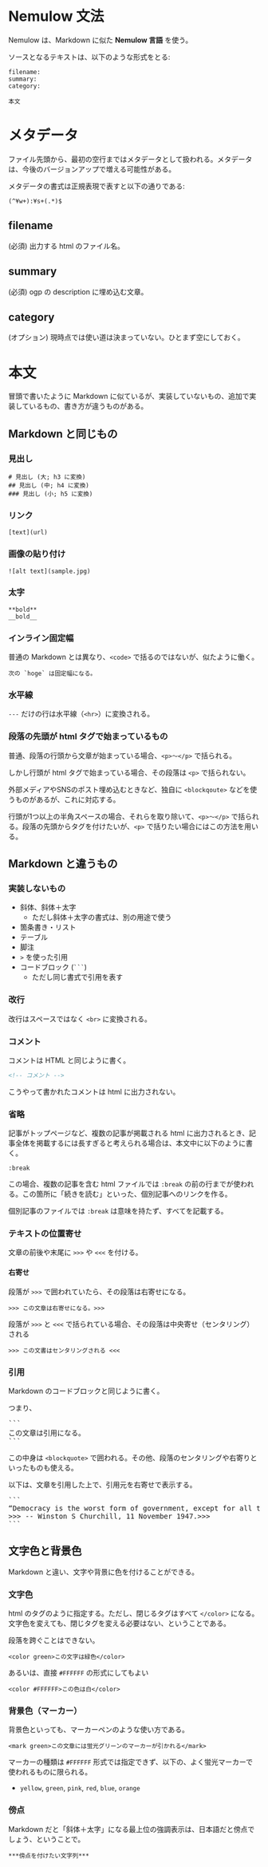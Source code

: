 # Nemulow 文法

Nemulow は、Markdown に似た **Nemulow 言語** を使う。

ソースとなるテキストは、以下のような形式をとる:

```plaintext
filename:
summary:
category:

本文
```

# メタデータ

ファイル先頭から、最初の空行まではメタデータとして扱われる。メタデータは、今後のバージョンアップで増える可能性がある。

メタデータの書式は正規表現で表すと以下の通りである:

```plaintext
(^¥w+):¥s+(.*)$
```

## filename

(必須) 出力する html のファイル名。

## summary

(必須) ogp の description に埋め込む文章。

## category

(オプション) 現時点では使い道は決まっていない。ひとまず空にしておく。

# 本文

冒頭で書いたように Markdown に似ているが、実装していないもの、追加で実装しているもの、書き方が違うものがある。

## Markdown と同じもの

### 見出し

```plaintext
# 見出し (大; h3 に変換)
## 見出し (中; h4 に変換)
### 見出し (小; h5 に変換)
```

### リンク

```plaintext
[text](url)
```

### 画像の貼り付け

```plaintext
![alt text](sample.jpg)
```

### 太字

```plaintext
**bold**
__bold__
```

### インライン固定幅

普通の Markdown とは異なり、`<code>` で括るのではないが、似たように働く。

```textplain
次の `hoge` は固定幅になる。
```

### 水平線

`---` だけの行は水平線（`<hr>`）に変換される。

### 段落の先頭が html タグで始まっているもの

普通、段落の行頭から文章が始まっている場合、`<p>〜</p>` で括られる。

しかし行頭が html タグで始まっている場合、その段落は `<p>` で括られない。

外部メディアやSNSのポスト埋め込むときなど、独自に `<blockqoute>` などを使うものがあるが、これに対応する。

行頭が1つ以上の半角スペースの場合、それらを取り除いて、`<p>〜</p>` で括られる。段落の先頭からタグを付けたいが、`<p>` で括りたい場合にはこの方法を用いる。

## Markdown と違うもの

### 実装しないもの

* 斜体、斜体＋太字
  * ただし斜体＋太字の書式は、別の用途で使う
* 箇条書き・リスト
* テーブル
* 脚注
* `>` を使った引用
* コードブロック (```` ``` ````)
  * ただし同じ書式で引用を表す

### 改行

改行はスペースではなく `<br>` に変換される。

### コメント

コメントは HTML と同じように書く。

```html
<!-- コメント -->
```

こうやって書かれたコメントは html に出力されない。

### 省略

記事がトップページなど、複数の記事が掲載される html に出力されるとき、記事全体を掲載するには長すぎると考えられる場合は、本文中に以下のように書く。

```plaintext
:break
```

この場合、複数の記事を含む html ファイルでは `:break` の前の行までが使われる。この箇所に「続きを読む」といった、個別記事へのリンクを作る。

個別記事のファイルでは `:break` は意味を持たず、すべてを記載する。

### テキストの位置寄せ

文章の前後や末尾に `>>>` や `<<<` を付ける。

#### 右寄せ

段落が `>>>` で囲われていたら、その段落は右寄せになる。

```plaintext
>>> この文章は右寄せになる。>>>
```

段落が `>>>` と `<<<` で括られている場合、その段落は中央寄せ（センタリング）される

```plaintext
>>> この文書はセンタリングされる <<<
```

### 引用

Markdown のコードブロックと同じように書く。

つまり、

<pre>
```
この文章は引用になる。
```
</pre>

この中身は `<blockquote>` で囲われる。その他、段落のセンタリングや右寄りといったものも使える。

以下は、文章を引用した上で、引用元を右寄せで表示する。

<pre>
```
“Democracy is the worst form of government, except for all those other forms that have been tried from time to time.”
>>> -- Winston S Churchill, 11 November 1947.>>>
```
</pre>

## 文字色と背景色

Markdown と違い、文字や背景に色を付けることができる。

### 文字色

html のタグのように指定する。ただし、閉じるタグはすべて `</color>` になる。文字色を変えても、閉じタグを変える必要はない、ということである。

段落を跨ぐことはできない。

```plaintext
<color green>この文字は緑色</color>
```

あるいは、直接 `#FFFFFF` の形式にしてもよい

```plaintext
<color #FFFFFF>この色は白</color>
```

### 背景色（マーカー）

背景色といっても、マーカーペンのような使い方である。

```plaintext
<mark green>この文章には蛍光グリーンのマーカーが引かれる</mark>
```

マーカーの種類は `#FFFFFF` 形式では指定できず、以下の、よく蛍光マーカーで使われるものに限られる。

* `yellow`, `green`, `pink`, `red`, `blue`, `orange`


### 傍点

Markdown だと「斜体＋太字」になる最上位の強調表示は、日本語だと傍点でしょう、ということで。

```plaintext
***傍点を付けたい文字列***
```
